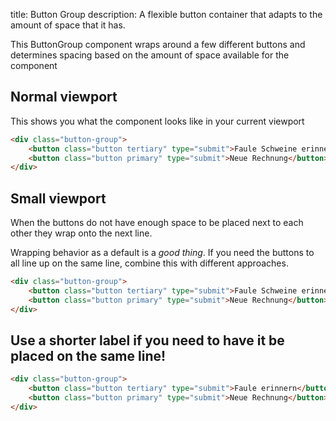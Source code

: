 title: Button Group
description: A flexible button container that adapts to the amount of space that it has.

This ButtonGroup component wraps around a few different buttons and determines spacing based on the amount of space available for the component

## Normal viewport

This shows you what the component looks like in your current viewport

```html
<div class="button-group">
    <button class="button tertiary" type="submit">Faule Schweine erinnern</button>
    <button class="button primary" type="submit">Neue Rechnung</button>
</div>
```

## Small viewport

When the buttons do not have enough space to be placed next to each other they wrap onto the next line.

Wrapping behavior as a default is a _good thing_.
If you need the buttons to all line up on the same line,
combine this with different approaches.

```html width="220"
<div class="button-group">
    <button class="button tertiary" type="submit">Faule Schweine erinnern</button>
    <button class="button primary" type="submit">Neue Rechnung</button>
</div>
```

## Use a shorter label if you need to have it be placed on the same line!

```html width="320"
<div class="button-group">
    <button class="button tertiary" type="submit">Faule erinnern</button>
    <button class="button primary" type="submit">Neue Rechnung</button>
</div>
```
